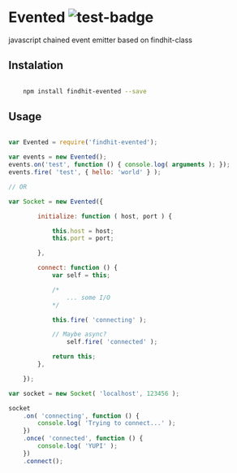 # Evented ![test-badge](http://strider.findhit.com/findhit/findhit-evented/badge)

javascript chained event emitter based on findhit-class

Instalation
-----------

```bash

	npm install findhit-evented --save

```

Usage
-----

```js

var Evented = require('findhit-evented');

var events = new Evented();
events.on('test', function () { console.log( arguments ); });
events.fire( 'test', { hello: 'world' } );

// OR

var Socket = new Evented({

		initialize: function ( host, port ) {

			this.host = host;
			this.port = port;

		},

		connect: function () {
			var self = this;

			/*
				... some I/O
			*/

			this.fire( 'connecting' );

			// Maybe async?
				self.fire( 'connected' );

			return this;
		},

	});

var socket = new Socket( 'localhost', 123456 );

socket
	.on( 'connecting', function () {
		console.log( 'Trying to connect...' );
	})
	.once( 'connected', function () {
		console.log( 'YUPI' );
	})
	.connect();

```
